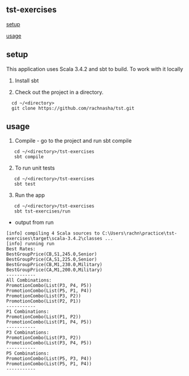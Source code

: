 ## tst-exercises

[setup](#setup)

[usage](#Usage)


## setup

This application uses Scala 3.4.2 and sbt to build. To work with it locally 

1. Install sbt

2. Check out the project in a directory.
 
```shell
  cd ~/<directory>  
  git clone https://github.com/rachnasha/tst.git
```


## usage

1. Compile - go to the project and run sbt compile

```shell
   cd ~/<directory>/tst-exercises
   sbt compile
```

2. To run unit tests

```shell
   cd ~/<directory>/tst-exercises
   sbt test
```

3. Run the app

```shell
   cd ~/<directory>/tst-exercises
   sbt tst-exercises/run
```
 - output from run

```shell
[info] compiling 4 Scala sources to C:\Users\rachn\practice\tst-exercises\target\scala-3.4.2\classes ...
[info] running run
Best Rates:
BestGroupPrice(CB,S1,245.0,Senior)
BestGroupPrice(CA,S1,225.0,Senior)
BestGroupPrice(CB,M1,230.0,Military)
BestGroupPrice(CA,M1,200.0,Military)
-----------
All Combinations:
PromotionCombo(List(P3, P4, P5))
PromotionCombo(List(P5, P1, P4))
PromotionCombo(List(P3, P2))
PromotionCombo(List(P2, P1))
-----------
P1 Combinations:
PromotionCombo(List(P1, P2))
PromotionCombo(List(P1, P4, P5))
-----------
P3 Combinations:
PromotionCombo(List(P3, P2))
PromotionCombo(List(P3, P4, P5))
-----------
P5 Combinations:
PromotionCombo(List(P5, P3, P4))
PromotionCombo(List(P5, P1, P4))
-----------
```




